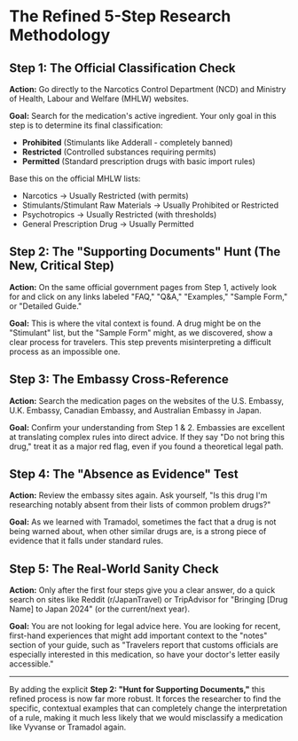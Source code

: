 # The Refined 5-Step Research Methodology

## Step 1: The Official Classification Check
**Action:** Go directly to the Narcotics Control Department (NCD) and Ministry of Health, Labour and Welfare (MHLW) websites.

**Goal:** Search for the medication's active ingredient. Your only goal in this step is to determine its final classification:
- **Prohibited** (Stimulants like Adderall - completely banned)
- **Restricted** (Controlled substances requiring permits)
- **Permitted** (Standard prescription drugs with basic import rules)

Base this on the official MHLW lists:
- Narcotics → Usually Restricted (with permits)
- Stimulants/Stimulant Raw Materials → Usually Prohibited or Restricted
- Psychotropics → Usually Restricted (with thresholds)
- General Prescription Drug → Usually Permitted

## Step 2: The "Supporting Documents" Hunt (The New, Critical Step)
**Action:** On the same official government pages from Step 1, actively look for and click on any links labeled "FAQ," "Q&A," "Examples," "Sample Form," or "Detailed Guide."

**Goal:** This is where the vital context is found. A drug might be on the "Stimulant" list, but the "Sample Form" might, as we discovered, show a clear process for travelers. This step prevents misinterpreting a difficult process as an impossible one.

## Step 3: The Embassy Cross-Reference
**Action:** Search the medication pages on the websites of the U.S. Embassy, U.K. Embassy, Canadian Embassy, and Australian Embassy in Japan.

**Goal:** Confirm your understanding from Step 1 & 2. Embassies are excellent at translating complex rules into direct advice. If they say "Do not bring this drug," treat it as a major red flag, even if you found a theoretical legal path.

## Step 4: The "Absence as Evidence" Test
**Action:** Review the embassy sites again. Ask yourself, "Is this drug I'm researching notably absent from their lists of common problem drugs?"

**Goal:** As we learned with Tramadol, sometimes the fact that a drug is not being warned about, when other similar drugs are, is a strong piece of evidence that it falls under standard rules.

## Step 5: The Real-World Sanity Check
**Action:** Only after the first four steps give you a clear answer, do a quick search on sites like Reddit (r/JapanTravel) or TripAdvisor for "Bringing [Drug Name] to Japan 2024" (or the current/next year).

**Goal:** You are not looking for legal advice here. You are looking for recent, first-hand experiences that might add important context to the "notes" section of your guide, such as "Travelers report that customs officials are especially interested in this medication, so have your doctor's letter easily accessible."

---

By adding the explicit **Step 2: "Hunt for Supporting Documents,"** this refined process is now far more robust. It forces the researcher to find the specific, contextual examples that can completely change the interpretation of a rule, making it much less likely that we would misclassify a medication like Vyvanse or Tramadol again.